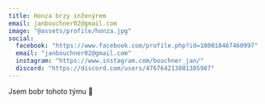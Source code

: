 ```yaml
---
title: Honza brzy inženýrem
email: janbouchner02@gmail.com
image: "@assets/profile/honza.jpg" 
social:
  facebook: "https://www.facebook.com/profile.php?id=100018467460997"
  email: "janbouchner02@gmail.com"
  instagram: "https://www.instagram.com/bouchner_jan/"
  discord: "https://discord.com/users/476764213801385987"
---
```

Jsem bobr tohoto týmu 🦫
